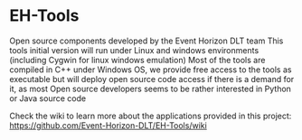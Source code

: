 # EH-Tools
Open source components developed by the Event Horizon DLT team
This tools initial version will run under Linux and windows environments (including Cygwin for linux windows emulation)
Most of the tools are compiled in C++ under Windows OS, we provide free access to the tools as executable but will deploy open source code access if there is a demand for it, as most Open source developers seems to be rather interested in Python or Java source code

Check the wiki to learn more about the applications provided in this project: https://github.com/Event-Horizon-DLT/EH-Tools/wiki

